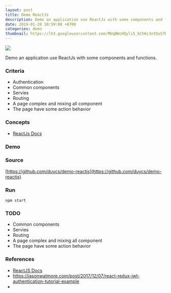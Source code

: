 ```yaml
---
layout: post
title: Demo ReactJs
description: Demo an application use ReactJs with some components and functions.
date: 2019-01-28 10:59:00 +0700
categories: demo
thumbnail: https://lh3.googleusercontent.com/MUqBWcHQyli5_bChKc3ntDsS7KZtWjOcrL4NuBS5sF7fCWAYVgixJWX6LOoxasz6CH0oNCYpt3mVlwDHlCUwoB3N0pNc6S-lirnbGWDW80Ev5UDwIGpyeRAeq41o3jZfrdjrLbhg4yxS_y59flf57-pNpy6GTG7FzDfCq_RJlWnVbqC2Iff-T8y39gSz7NYVO4q4VDJ3V-urZKr1lwioVVoMhfuiLkXTWKEzcZQchuO5MsHMkYqciK_neM3m3uCBdMNij0M5UcPzD9qI9SbwyUzu2fhQwzQe7J-p0M5-GRZm_9BqzVe675dLuolGK1yuujF7l5AyCS92R7TycThgj-15RAP0krm5aT3fkuFuQafPH9-EDbBPydSH3Caiz9zeEkubjVoMIymRoUZRrD0-wR99TYYtYRARZT23cjlz146QAek5WP8o13vb0UxOkGmCLW7n0epdvSMXPvfIseXy-PeTQgxUvyF1PBVxL4gk-8q7qwx3fgtPsPJGVWceI47MbmSbhst-tyUGJhKtMDq3Y_LHTCS34oJCVOXji3izVeKzeF2rZSAvOSC42sWdy510dyJZ2CQChnmxnZQvxnbz2I-7h42mjAIplXnC3vUXzXQNOrX6-MJSRqnFmvTRyJv2Z-z69toEBaS6_Fz0wO0qIDRPwsI3S2N7Ei_p0Su1ODXcts-MAIl16lauMGsCg2IqXFhoZysdKuQ5ce7G0bXBfGN5e4gcGqNUPSESy-fof1UxCq8D=w696-h392-no
---
```

![](https://lh3.googleusercontent.com/MUqBWcHQyli5_bChKc3ntDsS7KZtWjOcrL4NuBS5sF7fCWAYVgixJWX6LOoxasz6CH0oNCYpt3mVlwDHlCUwoB3N0pNc6S-lirnbGWDW80Ev5UDwIGpyeRAeq41o3jZfrdjrLbhg4yxS_y59flf57-pNpy6GTG7FzDfCq_RJlWnVbqC2Iff-T8y39gSz7NYVO4q4VDJ3V-urZKr1lwioVVoMhfuiLkXTWKEzcZQchuO5MsHMkYqciK_neM3m3uCBdMNij0M5UcPzD9qI9SbwyUzu2fhQwzQe7J-p0M5-GRZm_9BqzVe675dLuolGK1yuujF7l5AyCS92R7TycThgj-15RAP0krm5aT3fkuFuQafPH9-EDbBPydSH3Caiz9zeEkubjVoMIymRoUZRrD0-wR99TYYtYRARZT23cjlz146QAek5WP8o13vb0UxOkGmCLW7n0epdvSMXPvfIseXy-PeTQgxUvyF1PBVxL4gk-8q7qwx3fgtPsPJGVWceI47MbmSbhst-tyUGJhKtMDq3Y_LHTCS34oJCVOXji3izVeKzeF2rZSAvOSC42sWdy510dyJZ2CQChnmxnZQvxnbz2I-7h42mjAIplXnC3vUXzXQNOrX6-MJSRqnFmvTRyJv2Z-z69toEBaS6_Fz0wO0qIDRPwsI3S2N7Ei_p0Su1ODXcts-MAIl16lauMGsCg2IqXFhoZysdKuQ5ce7G0bXBfGN5e4gcGqNUPSESy-fof1UxCq8D=w696-h392-no)

Demo an application use ReactJs with some components and functions.

### Criteria
- Authentication
- Common components
- Servies
- Routing
- A page complex and mixing all component
- The page have some action behavior

### Concepts
- [ReactJs Docs](https://reactjs.org/docs/getting-started.html)

### Demo

### Source
[https://github.com/duycs/demo-reactjs](https://github.com/duycs/demo-reactjs)

### Run
```
npm start
```

### TODO
- Common components
- Servies
- Routing
- A page complex and mixing all component
- The page have some action behavior

### References
- [ReactJS Docs](https://angular.io/docs)
- https://jasonwatmore.com/post/2017/12/07/react-redux-jwt-authentication-tutorial-example
- 
